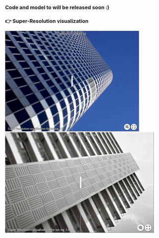 ### Code and model to will be released soon :)

### :point_right: Super-Resolution visualization
[<img src="assert/urban_05.png" height="324px["/>](https://imgsli.com/Mjc0NjUz) [<img src="assert/urban_91.png" height="324px["/>](https://imgsli.com/Mjc0NjUy)
